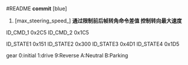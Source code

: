 #README
**commit**
[blue]


1. [max_steering_speed_] **通过限制前后帧转角命令差值 控制转向最大速度**


 ID_CMD_1 0x2C5
 ID_CMD_2 0x1C5

 ID_STATE1 0x151
 ID_STATE2 0x300
 ID_STATE3 0x4D1
 ID_STATE4 0x1D5
 
 gear  0:initial
 	   1:drive 
 	   9:Reverse
 	   A:Neutral
 	   B:Parking
